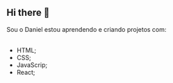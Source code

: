 ## Hi there 👋

Sou o Daniel estou aprendendo e criando projetos com:
<br>
<br>
- HTML;
- CSS;
- JavaScrip;
- React;
<br>
<br>


